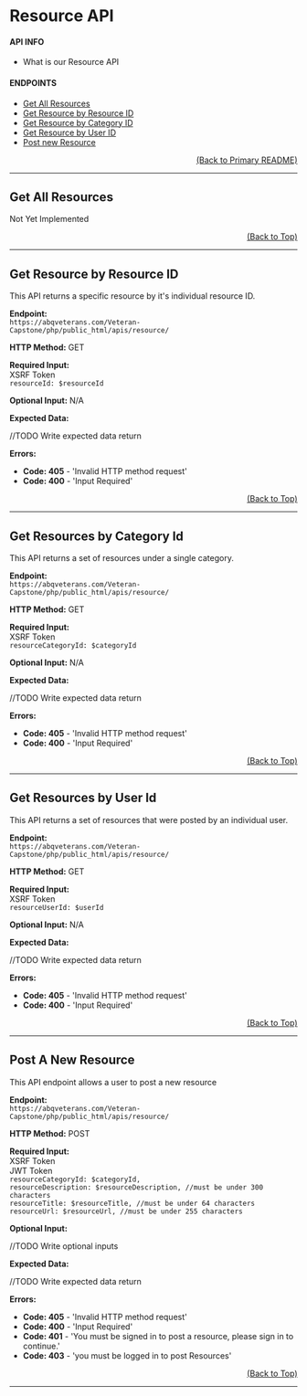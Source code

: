 # Resource API

#### API INFO
* What is our Resource API

#### ENDPOINTS
* [Get All Resources](https://github.com/Veteran-Capstone-Group/Veteran-Resource-WebApp/tree/master/php/public_html/apis/resource#get-all-resources)
* [Get Resource by Resource ID](https://github.com/Veteran-Capstone-Group/Veteran-Resource-WebApp/tree/master/php/public_html/apis/resource#get-resource-by-resource-id)
* [Get Resource by Category ID](https://github.com/Veteran-Capstone-Group/Veteran-Resource-WebApp/tree/master/php/public_html/apis/resource#get-resources-by-category-id)
* [Get Resource by User ID](https://github.com/Veteran-Capstone-Group/Veteran-Resource-WebApp/tree/master/php/public_html/apis/resource#get-resources-by-user-id)
* [Post new Resource](https://github.com/Veteran-Capstone-Group/Veteran-Resource-WebApp/tree/master/php/public_html/apis/resource#post-a-new-resource)

[<p align="right">(Back to Primary README)</p>](https://github.com/Veteran-Capstone-Group/Veteran-Resource-WebApp#ABQ-Veterans)

---

## Get All Resources

Not Yet Implemented
[<p align="right">(Back to Top)</p>](https://github.com/Veteran-Capstone-Group/Veteran-Resource-WebApp/tree/master/php/public_html/apis/resource#Resource-API)

---

## Get Resource by Resource ID

This API returns a specific resource by it's individual resource ID.

**Endpoint:**   
`https://abqveterans.com/Veteran-Capstone/php/public_html/apis/resource/`

**HTTP Method:** GET  

**Required Input:**  
XSRF Token  
`resourceId: $resourceId`

**Optional Input:** N/A 

**Expected Data:** 

//TODO Write expected data return

 
**Errors:**   
* **Code: 405** - 'Invalid HTTP method request'  
* **Code: 400** - 'Input Required'  

[<p align="right">(Back to Top)</p>](https://github.com/Veteran-Capstone-Group/Veteran-Resource-WebApp/tree/master/php/public_html/apis/resource#Resource-API)

---

## Get Resources by Category Id

This API returns a set of resources under a single category.

**Endpoint:**   
`https://abqveterans.com/Veteran-Capstone/php/public_html/apis/resource/`

**HTTP Method:** GET  

**Required Input:**  
XSRF Token  
`resourceCategoryId: $categoryId`

**Optional Input:** N/A 

**Expected Data:** 

//TODO Write expected data return

 
**Errors:**   
* **Code: 405** - 'Invalid HTTP method request'  
* **Code: 400** - 'Input Required'  

[<p align="right">(Back to Top)</p>](https://github.com/Veteran-Capstone-Group/Veteran-Resource-WebApp/tree/master/php/public_html/apis/resource#Resource-API)

---

## Get Resources by User Id

This API returns a set of resources that were posted by an individual user.

**Endpoint:**   
`https://abqveterans.com/Veteran-Capstone/php/public_html/apis/resource/`

**HTTP Method:** GET  

**Required Input:**  
XSRF Token  
`resourceUserId: $userId`

**Optional Input:** N/A 

**Expected Data:** 

//TODO Write expected data return

 
**Errors:**   
* **Code: 405** - 'Invalid HTTP method request'  
* **Code: 400** - 'Input Required'  

[<p align="right">(Back to Top)</p>](https://github.com/Veteran-Capstone-Group/Veteran-Resource-WebApp/tree/master/php/public_html/apis/resource#Resource-API)

---

## Post A New Resource

This API endpoint allows a user to post a new resource

**Endpoint:**   
`https://abqveterans.com/Veteran-Capstone/php/public_html/apis/resource/`

**HTTP Method:** POST  

**Required Input:**  
 XSRF Token  
 JWT Token  
`resourceCategoryId: $categoryId,`   
`resourceDescription: $resourceDescription, //must be under 300 characters`  
`resourceTitle: $resourceTitle, //must be under 64 characters`   
`resourceUrl: $resourceUrl, //must be under 255 characters`  

**Optional Input:**  

//TODO Write optional inputs

**Expected Data:** 

//TODO Write expected data return

 
**Errors:**   
* **Code: 405** - 'Invalid HTTP method request'  
* **Code: 400** - 'Input Required'  
* **Code: 401** - 'You must be signed in to post a resource, please sign in to continue.'
* **Code: 403** - 'you must be logged in to post Resources'  

[<p align="right">(Back to Top)</p>](https://github.com/Veteran-Capstone-Group/Veteran-Resource-WebApp/tree/master/php/public_html/apis/resource#Resource-API)

---